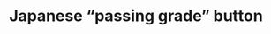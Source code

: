 ---
layout: symbols
title: Japanese “passing grade” button
emoji: japanese_passing_grade_button
permalink: 🈴.html
image: assets/img/3moji/japanese_passing_grade_button.png
---